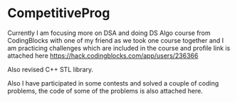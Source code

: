 # CompetitiveProg

Currently I am focusing more on DSA and doing DS Algo course from CodingBlocks with one of my friend as we took one 
course together and I am practicing challenges which are included in the course and profile link is attached here 
https://hack.codingblocks.com/app/users/236366

Also revised C++ STL library.

Also I have participated in some contests and solved a couple of coding problems, the code of some of the 
problems is also attached here.

